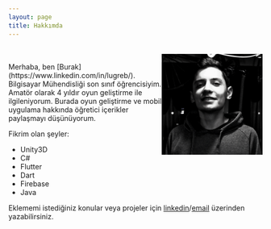 ```yaml
---
layout: page
title: Hakkımda
---
```


<br />
<img class="img" style="float: right; width: 200px; height: auto;" src="/assets/lugreb.png" />
<br />
Merhaba, ben [Burak](https://www.linkedin.com/in/lugreb/). Bilgisayar Mühendisliği son sınıf öğrencisiyim. Amatör olarak 4 yıldır oyun geliştirme ile ilgileniyorum. Burada oyun geliştirme ve mobil uygulama hakkında öğretici içerikler paylaşmayı düşünüyorum.

Fikrim olan şeyler:

- Unity3D
- C#
- Flutter
- Dart
- Firebase
- Java

Eklememi istediğiniz konular veya projeler için [linkedin](https://www.linkedin.com/in/lugreb/)/<a href = "mailto: burakcan41@gmail.com">email</a> üzerinden yazabilirsiniz.
